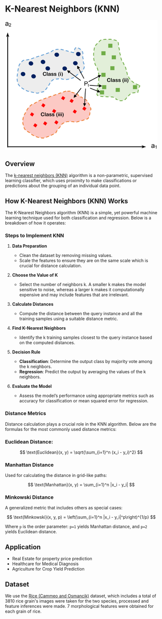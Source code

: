 # K-Nearest Neighbors (KNN)

![Linear Regression Model](https://github.com/Naiwen1997/IDNE-577-Machine-Learning/blob/master/Images/KNN.png)

## Overview
The [k-nearest neighbors (KNN)](https://en.wikipedia.org/wiki/K-nearest_neighbors_algorithm) algorithm is a non-parametric, supervised learning classifier, which uses proximity to make classifications or predictions about the grouping of an individual data point.

## How K-Nearest Neighbors (KNN) Works

The K-Nearest Neighbors algorithm (KNN) is a simple, yet powerful machine learning technique used for both classification and regression. Below is a breakdown of how it operates:

### Steps to Implement KNN

1. **Data Preparation**
   - Clean the dataset by removing missing values.
   - Scale the features to ensure they are on the same scale which is crucial for distance calculation.

2. **Choose the Value of K**
   - Select the number of neighbors k. A smaller k makes the model sensitive to noise, whereas a larger k makes it computationally expensive and may include features that are irrelevant.

3. **Calculate Distances**
   - Compute the distance between the query instance and all the training samples using a suitable distance metric.

4. **Find K-Nearest Neighbors**
   - Identify the k training samples closest to the query instance based on the computed distances.

5. **Decision Rule**
   - **Classification**: Determine the output class by majority vote among the k neighbors.
   - **Regression**: Predict the output by averaging the values of the k neighbors.

6. **Evaluate the Model**
   - Assess the model’s performance using appropriate metrics such as accuracy for classification or mean squared error for regression.

### Distance Metrics

Distance calculation plays a crucial role in the KNN algorithm. Below are the formulas for the most commonly used distance metrics:

### Euclidean Distance: 

$$
\text{Euclidean}(x, y) = \sqrt{\sum_{i=1}^n (x_i - y_i)^2}
$$

### Manhattan Distance

Used for calculating the distance in grid-like paths:

$$
\text{Manhattan}(x, y) = \sum_{i=1}^n |x_i - y_i|
$$

### Minkowski Distance

A generalized metric that includes others as special cases:

$$
\text{Minkowski}(x, y, p) = \left(\sum_{i=1}^n |x_i - y_i|^p\right)^{1/p}
$$

Where `p` is the order parameter: `p=1` yields Manhattan distance, and `p=2` yields Euclidean distance.

## Application
- Real Estate for property price prediction
- Healthcare for Medical Diagnosis
- Agriculture for Crop Yield Prediction

## Dataset
We use the [Rice (Cammeo and Osmancik)](https://archive.ics.uci.edu/dataset/545/rice+cammeo+and+osmancik) dataset, which includes a total of 3810 rice grain's images were taken for the two species, processed and feature inferences were made. 7 morphological features were obtained for each grain of rice.